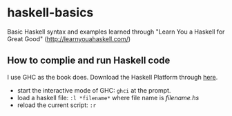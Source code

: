 # haskell-basics
Basic Haskell syntax and examples learned through "Learn You a Haskell for Great Good" (http://learnyouahaskell.com/)

## How to complie and run Haskell code
I use GHC as the book does. Download the Haskell Platform through [here](https://www.haskell.org/platform/).

+ start the interactive mode of GHC: ```ghci``` at the prompt. 
+ load a haskell file: ```:l *filename*``` where file name is *filename.hs*
+ reload the current script: ```:r```
